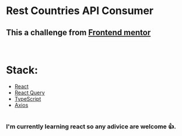 # Rest Countries API Consumer

## This a challenge from <a href="https://www.frontendmentor.io/profile/JhonSmith0">Frontend mentor</a>

<br>

# Stack:

- <a href="https://reactjs.org/">React</a>
- <a href="https://tanstack.com/query/">React Query</a>
- <a href="https://www.typescriptlang.org/">TypeScript</a>
- <a href="https://axios-http.com/">Axios</a>

#

### I'm currently learning react so any adivice are welcome 👍.
